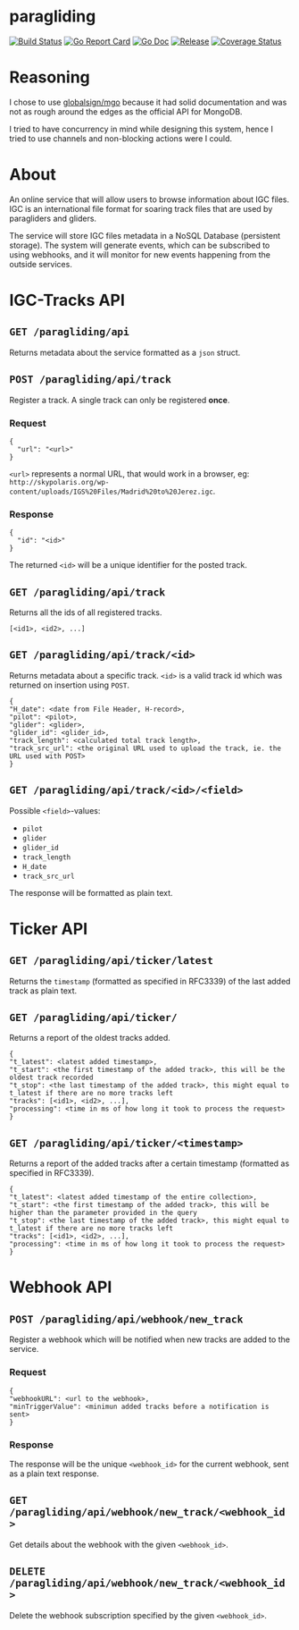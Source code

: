 # paragliding

[![Build Status](https://travis-ci.com/barskern/paragliding.svg?branch=master)](https://travis-ci.com/barskern/paragliding)
[![Go Report Card](https://goreportcard.com/badge/github.com/barskern/paragliding)](https://goreportcard.com/report/github.com/barskern/paragliding)
[![Go Doc](https://img.shields.io/badge/godoc-reference-blue.svg)](http://godoc.org/github.com/barskern/paragliding)
[![Release](https://img.shields.io/github/release/barskern/paragliding.svg)](https://github.com/barskern/paragliding/releases/latest)
[![Coverage Status](https://coveralls.io/repos/github/barskern/paragliding/badge.svg?branch=master)](https://coveralls.io/github/barskern/paragliding?branch=master)

# Reasoning

I chose to use [globalsign/mgo](https://github.com/globalsign/mgo) because it had solid documentation and was not as rough around the edges as the official API for MongoDB.

I tried to have concurrency in mind while designing this system, hence I tried to use channels and non-blocking actions were I could.


# About

An online service that will allow users to browse information about IGC files. IGC is an international file format for soaring track files that are used by paragliders and gliders.

The service will store IGC files metadata in a NoSQL Database (persistent storage). The system will generate events, which can be subscribed to using webhooks, and it will monitor for new events happening from the outside services.

# IGC-Tracks API

## `GET /paragliding/api`

Returns metadata about the service formatted as a `json` struct.

## `POST /paragliding/api/track`

Register a track. A single track can only be registered **once**.

### Request

```
{
  "url": "<url>"
}
```

`<url>` represents a normal URL, that would work in a browser, eg: `http://skypolaris.org/wp-content/uploads/IGS%20Files/Madrid%20to%20Jerez.igc`.

### Response

```
{
  "id": "<id>"
}
```

The returned `<id>` will be a unique identifier for the posted track.


## `GET /paragliding/api/track`

Returns all the ids of all registered tracks.

```
[<id1>, <id2>, ...]
```

## `GET /paragliding/api/track/<id>`

Returns metadata about a specific track. `<id>` is a valid track id which was returned on insertion using `POST`.

```
{
"H_date": <date from File Header, H-record>,
"pilot": <pilot>,
"glider": <glider>,
"glider_id": <glider_id>,
"track_length": <calculated total track length>,
"track_src_url": <the original URL used to upload the track, ie. the URL used with POST>
}
```

## `GET /paragliding/api/track/<id>/<field>`

Possible `<field>`-values:

* `pilot`
* `glider`
* `glider_id`
* `track_length`
* `H_date`
* `track_src_url`

The response will be formatted as plain text.

# Ticker API

## `GET /paragliding/api/ticker/latest`

Returns the `timestamp` (formatted as specified in RFC3339) of the last added track as plain text.

## `GET /paragliding/api/ticker/`

Returns a report of the oldest tracks added.

```
{
"t_latest": <latest added timestamp>,
"t_start": <the first timestamp of the added track>, this will be the oldest track recorded
"t_stop": <the last timestamp of the added track>, this might equal to t_latest if there are no more tracks left
"tracks": [<id1>, <id2>, ...],
"processing": <time in ms of how long it took to process the request>
}
```

## `GET /paragliding/api/ticker/<timestamp>`

Returns a report of the added tracks after a certain timestamp (formatted as specified in RFC3339).

```
{
"t_latest": <latest added timestamp of the entire collection>,
"t_start": <the first timestamp of the added track>, this will be higher than the parameter provided in the query
"t_stop": <the last timestamp of the added track>, this might equal to t_latest if there are no more tracks left
"tracks": [<id1>, <id2>, ...],
"processing": <time in ms of how long it took to process the request>
}
```

# Webhook API

## `POST /paragliding/api/webhook/new_track`

Register a webhook which will be notified when new tracks are added to the service.

### Request

```
{
"webhookURL": <url to the webhook>,
"minTriggerValue": <minimun added tracks before a notification is sent>
}
```

### Response

The response will be the unique `<webhook_id>` for the current webhook, sent as a plain text response.

## `GET /paragliding/api/webhook/new_track/<webhook_id>`

Get details about the webhook with the given `<webhook_id>`.

## `DELETE /paragliding/api/webhook/new_track/<webhook_id>`

Delete the webhook subscription specified by the given `<webhook_id>`.
